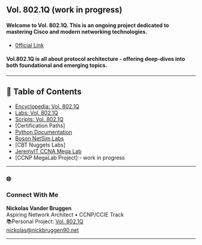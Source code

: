 ## Vol. 802.1Q (work in progress)   

#### Welcome to Vol. 802.1Q. This is an ongoing project dedicated to mastering Cisco and modern networking technologies.
* [0fficial Link](www.nickbruggen90.net)
#### Vol.802.1Q is all about protocol architecture - offering deep-dives into both foundational and emerging topics.
---
## 🔮 Table of Contents
* [Encyclopedia: Vol. 802.1Q](https://github.com/nickbruggen90/Networking-Encyclopedia-frontside)
* [Labs: Vol. 802.1Q](https://github.com/nickbruggen90/LabsVol8021Q/tree/main)
* [Scripts: Vol. 802.1Q](https://github.com/nickbruggen90/scripts)
* [Certification Paths]
* [Python Documentation](https://github.com/nickbruggen90/Python-Documentation/tree/main)
* [Boson NetSim Labs](https://github.com/nickbruggen90/Boson-NetSim-Labs)
* [CBT Nuggets Labs]
* [JeremyIT CCNA Mega Lab](https://github.com/nickbruggen90/Packet-Tracer-Mega-Lab)
* [CCNP MegaLab Project] - work in progress
---
### 🌐
### Connect With Me

**Nickolas Vander Bruggen**  
Aspiring Network Architect • CCNP/CCIE Track  
📚Personal Project: [Vol. 802.1Q](https://www.nickbruggen90.net)   
nickolas@nickbruggen90.net

---
